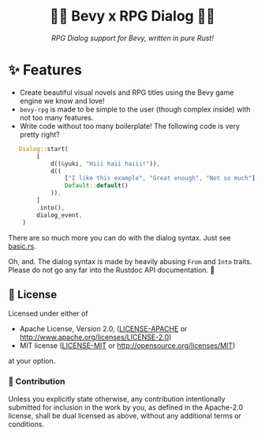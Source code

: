 
<div align="center">

# 🌷🌷 Bevy x RPG Dialog 🌸🌸
*RPG Dialog support for Bevy, written in pure Rust!*

</div>

# ✨ Features 
- Create beautiful visual novels and RPG titles using the Bevy game engine we know and love!
- `bevy-rpg` is made to be simple to the user (though complex inside) with not too many features.
- Write code without too many boilerplate! The following code is very pretty right? 
```rs
   Dialog::start(
        [
            d((&yuki, "Hiii haii haiii!")),
            d((
                ["I like this example", "Great enough", "Not so much"],
                Default::default()
            )),
        ]
        .into(),
        dialog_event,
    )
```
There are so much more you can do with the dialog syntax. Just see [basic.rs](./examples/basic.rs).

Oh, and. The dialog syntax is made by heavily abusing `From` and `Into` traits. Please do not go any far into the Rustdoc API documentation. 👀

## 📜 License

Licensed under either of

 * Apache License, Version 2.0, ([LICENSE-APACHE](LICENSE-APACHE) or http://www.apache.org/licenses/LICENSE-2.0)
 * MIT license ([LICENSE-MIT](LICENSE-MIT) or http://opensource.org/licenses/MIT)

at your option.

### 💁 Contribution

Unless you explicitly state otherwise, any contribution intentionally submitted
for inclusion in the work by you, as defined in the Apache-2.0 license, shall be dual licensed as above, without any
additional terms or conditions.